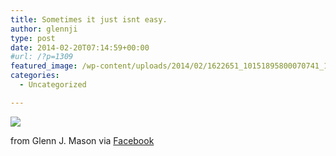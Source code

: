 ```yaml
---
title: Sometimes it just isnt easy.
author: glennji
type: post
date: 2014-02-20T07:14:59+00:00
#url: /?p=1309
featured_image: /wp-content/uploads/2014/02/1622651_10151895800070741_1195133340_n.jpg
categories:
  - Uncategorized

---
```

<div>
  <img src='/wp-content/uploads/2014/02/1622651_10151895800070741_1195133340_n.jpg' style='max-width:600px;' /></p> 
  
  <div>
    from Glenn J. Mason via <a href="http://ift.tt/1eViWng">Facebook</a>
  </div>
</div>
